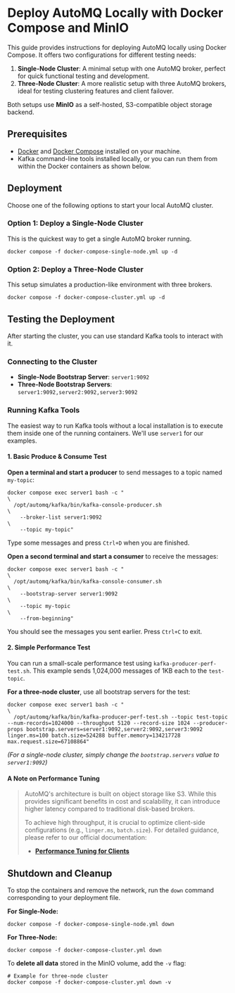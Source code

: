 # Deploy AutoMQ Locally with Docker Compose and MinIO

This guide provides instructions for deploying AutoMQ locally using Docker Compose. It offers two configurations for different testing needs:

1.  **Single-Node Cluster**: A minimal setup with one AutoMQ broker, perfect for quick functional testing and development.
2.  **Three-Node Cluster**: A more realistic setup with three AutoMQ brokers, ideal for testing clustering features and client failover.

Both setups use **MinIO** as a self-hosted, S3-compatible object storage backend.

## Prerequisites

*   [Docker](https://docs.docker.com/get-docker/) and [Docker Compose](https://docs.docker.com/compose/install/) installed on your machine.
*   Kafka command-line tools installed locally, or you can run them from within the Docker containers as shown below.

## Deployment

Choose one of the following options to start your local AutoMQ cluster.

### Option 1: Deploy a Single-Node Cluster

This is the quickest way to get a single AutoMQ broker running.

```shell
docker compose -f docker-compose-single-node.yml up -d
```

### Option 2: Deploy a Three-Node Cluster

This setup simulates a production-like environment with three brokers.

```shell
docker compose -f docker-compose-cluster.yml up -d
```

## Testing the Deployment

After starting the cluster, you can use standard Kafka tools to interact with it.

### Connecting to the Cluster

*   **Single-Node Bootstrap Server**: `server1:9092`
*   **Three-Node Bootstrap Servers**: `server1:9092,server2:9092,server3:9092`

### Running Kafka Tools

The easiest way to run Kafka tools without a local installation is to execute them inside one of the running containers. We'll use `server1` for our examples.

#### 1. Basic Produce & Consume Test

**Open a terminal and start a producer** to send messages to a topic named `my-topic`:

```shell
docker compose exec server1 bash -c "                                       \
  /opt/automq/kafka/bin/kafka-console-producer.sh                            \
    --broker-list server1:9092                                              \
    --topic my-topic"
```

Type some messages and press `Ctrl+D` when you are finished.

**Open a second terminal and start a consumer** to receive the messages:

```shell
docker compose exec server1 bash -c "                                       \
  /opt/automq/kafka/bin/kafka-console-consumer.sh                            \
    --bootstrap-server server1:9092                                         \
    --topic my-topic                                                          \
    --from-beginning"
```

You should see the messages you sent earlier. Press `Ctrl+C` to exit.

#### 2. Simple Performance Test

You can run a small-scale performance test using `kafka-producer-perf-test.sh`. This example sends 1,024,000 messages of 1KB each to the `test-topic`.

**For a three-node cluster**, use all bootstrap servers for the test:

```shell
docker compose exec server1 bash -c "                                       \
  /opt/automq/kafka/bin/kafka-producer-perf-test.sh --topic test-topic --num-records=1024000 --throughput 5120 --record-size 1024 --producer-props bootstrap.servers=server1:9092,server2:9092,server3:9092 linger.ms=100 batch.size=524288 buffer.memory=134217728 max.request.size=67108864"
```

*(For a single-node cluster, simply change the `bootstrap.servers` value to `server1:9092`)*

#### A Note on Performance Tuning

> AutoMQ's architecture is built on object storage like S3. While this provides significant benefits in cost and scalability, it can introduce higher latency compared to traditional disk-based brokers.
>
> To achieve high throughput, it is crucial to optimize client-side configurations (e.g., `linger.ms`, `batch.size`). For detailed guidance, please refer to our official documentation:
>
> *   **[Performance Tuning for Clients](https://www.automq.com/docs/automq/configuration/performance-tuning-for-client)**

## Shutdown and Cleanup

To stop the containers and remove the network, run the `down` command corresponding to your deployment file.

**For Single-Node:**
```shell
docker compose -f docker-compose-single-node.yml down
```

**For Three-Node:**
```shell
docker compose -f docker-compose-cluster.yml down
```

To **delete all data** stored in the MinIO volume, add the `-v` flag:
```shell
# Example for three-node cluster
docker compose -f docker-compose-cluster.yml down -v
```